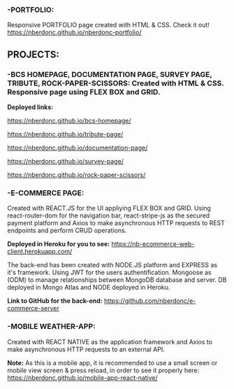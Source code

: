 ### -PORTFOLIO:

Responsive PORTFOLIO page created with HTML & CSS. Check it out! https://nberdonc.github.io/nberdonc-portfolio/

## PROJECTS:

### -BCS HOMEPAGE, DOCUMENTATION PAGE, SURVEY PAGE, TRIBUTE, ROCK-PAPER-SCISSORS: Created with HTML & CSS. Responsive page using FLEX  BOX and GRID.

**Deployed links:**

https://nberdonc.github.io/bcs-homepage/

https://nberdonc.github.io/tribute-page/

https://nberdonc.github.io/documentation-page/

https://nberdonc.github.io/survey-page/

https://nberdonc.github.io/rock-paper-scissors/

### -E-COMMERCE PAGE: 

Created with REACT.JS for the UI appliying FLEX BOX and GRID.
Using react-router-dom for the navigation bar, react-stripe-js as the secured payment platform and Axios to make asynchronous HTTP requests to REST endpoints and perform CRUD operations.

**Deployed in Heroku for you to see:** https://nb-ecommerce-web-client.herokuapp.com/ 

The back-end has been created with NODE.JS platform and EXPRESS as it's framework.
Using JWT for the users authentification.
Mongoose as (ODM) to manage relationships between MongoDB database and server.
DB deployed in Mongo Atlas and NODE deployed in Heroku.

**Link to GitHub for the back-end:** https://github.com/nberdonc/e-commerce-server

### -MOBILE WEATHER-APP: 
Created with REACT NATIVE as the application framework and Axios to make asynchronous HTTP requests to an external API.

**Note:** As this is a mobile app, it is recommended to use a small screen or mobile
view screen & press reload, in order to see it properly here: https://nberdonc.github.io/mobile-app-react-native/

